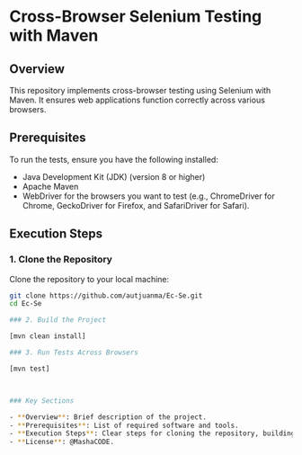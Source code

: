 # Cross-Browser Selenium Testing with Maven

## Overview

This repository implements cross-browser testing using Selenium with Maven. It ensures web applications function correctly across various browsers.

## Prerequisites

To run the tests, ensure you have the following installed:

- Java Development Kit (JDK) (version 8 or higher)
- Apache Maven
- WebDriver for the browsers you want to test (e.g., ChromeDriver for Chrome, GeckoDriver for Firefox, and SafariDriver for Safari).

## Execution Steps

### 1. Clone the Repository

Clone the repository to your local machine:

```bash
git clone https://github.com/autjuanma/Ec-Se.git
cd Ec-Se

### 2. Build the Project

[mvn clean install]

### 3. Run Tests Across Browsers

[mvn test]



### Key Sections

- **Overview**: Brief description of the project.
- **Prerequisites**: List of required software and tools.
- **Execution Steps**: Clear steps for cloning the repository, building the project, running tests, and viewing results.
- **License**: @MashaCODE.



